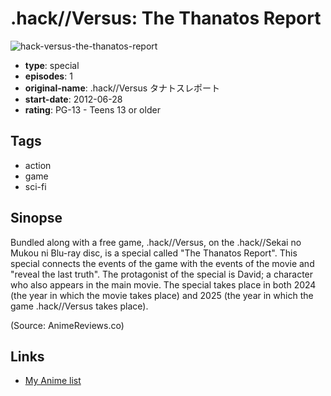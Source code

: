 # .hack//Versus: The Thanatos Report

![hack-versus-the-thanatos-report](https://cdn.myanimelist.net/images/anime/10/42325.jpg)

-   **type**: special
-   **episodes**: 1
-   **original-name**: .hack//Versus タナトスレポート
-   **start-date**: 2012-06-28
-   **rating**: PG-13 - Teens 13 or older

## Tags

-   action
-   game
-   sci-fi

## Sinopse

Bundled along with a free game, .hack//Versus, on the .hack//Sekai no Mukou ni Blu-ray disc, is a special called "The Thanatos Report". This special connects the events of the game with the events of the movie and "reveal the last truth". The protagonist of the special is David; a character who also appears in the main movie. The special takes place in both 2024 (the year in which the movie takes place) and 2025 (the year in which the game .hack//Versus takes place).

(Source: AnimeReviews.co)

## Links

-   [My Anime list](https://myanimelist.net/anime/15219/hack__Versus__The_Thanatos_Report)
